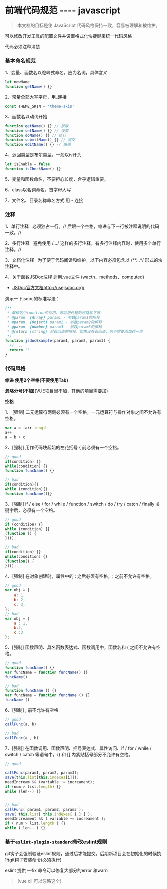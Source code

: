 # 前端代码规范 ---- javascript
>本文档的目标是使 JavaScript 代码风格保持一致，容易被理解和被维护。

可以修改开发工具的配置文件并设置格式化快捷键来统一代码风格

代码必须注释清楚

### 基本命名规范
1、变量、函数名以驼峰式命名，应为名词，具体含义
```js
let newName
function getName() {}
```
2、常量全部大写字母，用_连接
```js
const THEME_SKIN = 'theme-skin'
```
3、函数名以动词开始
```js
function getName() {} // 获取
function setName() {} // 设置
function doName() {} // 执行
function submitName() {} // 提交
function editName() {} // 编辑
```
4、返回类型是布尔类型，一般以is开头
```js
let isEnable = false
function isCheckName() {}
```
5、变量和函数命名，不要担心长度，合乎逻辑重要。

6、class以名词命名，首字母大写

7、文件名、目录名称命名方式 用 - 连接 


### 注释

1、单行注释 &nbsp; 必须独占一行。// 后跟一个空格，缩进与下一行被注释说明的代码一致。// 

2、多行注释 &nbsp; 避免使用 /*...*/ 这样的多行注释。有多行注释内容时，使用多个单行注释。// 

3、文档化注释 &nbsp; 为了便于代码阅读和维护，以下内容必须包含以 /**...*/ 形式的块注释中。

4、关于函数JSDoc注释  适用.vue文件 (wacth、methods、computed)

- [JSDoc官方文档http://usejsdoc.org/](http://usejsdoc.org/)

演示一下jsdoc的标准写法：

```js
/**
 * 解释这个function的作用，可以把处理的思路写下来
 * @param  {Array} param1 - 参数param1的解释
 * @param  {Object} param2 - 参数param2的解释
 * @param  {number} param3 - 参数param3的解释
 * @return {string} 对返回值的解释，如果没有返回值，则不需要添加这一项
 */
function jsdocExample(param1, param2, param3) {
  // ...
  return ''
}
```

### 代码风格
**缩进 使用2个空格(不要使用Tab)**

**忽略分号(不加)**(VUE项目里不加，其他的项目需要加)

**空格**

1、 [强制] 二元运算符两侧必须有一个空格，一元运算符与操作对象之间不允许有空格。
```js
var a = !arr.length
a++
a = b + c
```
2、[强制] 用作代码块起始的左花括号 { 前必须有一个空格。
```js
// good
if(condition) {}
while(condition) {}
function funcName() {}

// bad
if(condition){}
while (condition){}
function funcName(){}
```
3、[强制] if / else / for / while / function / switch / do / try / catch / finally 关键字后，必须有一个空格。
```js
// good
if (condition) {}
while (condition) {}
(function () {
})();

// bad
if(condition) {}
while(condition) {}
(function() {
})();
```
4、[强制] 在对象创建时，属性中的 : 之后必须有空格，: 之前不允许有空格。
```js
// good
var obj = {
    a: 1,
    b: 2,
    c: 3,
};
// bad
var obj = {
    a : 1,
    b:2,
    c :3
};

```
5、[强制] 函数声明、具名函数表达式、函数调用中，函数名和 ( 之间不允许有空格。
```js
// good
function funcName() {}
var funcName = function funcName() {}
funcName()

// bad
function funcName () {}
var funcName = function funcName () {}
funcName ()
```
6、[强制] , 前不允许有空格
```js
// good
callFunc(a, b)

// bad
callFunc(a , b)
```
7、[强制] 在函数调用、函数声明、括号表达式、属性访问、if / for / while / switch / catch 等语句中，() 和 [] 内紧贴括号部分不允许有空格。
```js
// good

callFunc(param1, param2, param3);
save(this.list[this.indexes[i]]);
needIncream && (variable += increament);
if (num > list.length) {}
while (len--) {}


// bad
callFunc( param1, param2, param3 );
save( this.list[ this.indexes[ i ] ] );
needIncreament && ( variable += increament );
if ( num > list.length ) {}
while ( len-- ) {}
```
### 基于`eslint-plugin-standard`修改eslint规则

git钩子会强制验证eslint规则，通过后才能提交。后期新项目会在初始化的时候执行git钩子安装命令(必须执行)

eslint 提供 —fix 命令可以修复大部分的error 和warn

> (vue cli 可以忽略这个)

```

